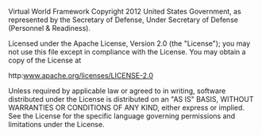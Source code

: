 Virtual World Framework
Copyright 2012 United States Government, as represented by the Secretary of Defense, Under
Secretary of Defense (Personnel & Readiness).

Licensed under the Apache License, Version 2.0 (the "License"); you may not use this file except
in compliance with the License. You may obtain a copy of the License at

http:www.apache.org/licenses/LICENSE-2.0

Unless required by applicable law or agreed to in writing, software distributed under the License
is distributed on an "AS IS" BASIS, WITHOUT WARRANTIES OR CONDITIONS OF ANY KIND, either express
or implied. See the License for the specific language governing permissions and limitations under
the License.